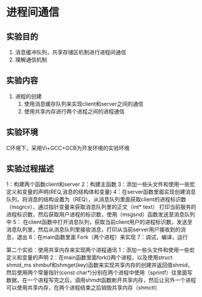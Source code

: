 # 进程间通信

## 实验目的
1. 消息缓冲队列，共享存储区机制进行进程间通信
2. 理解通信机制
## 实验内容
1. 进程的创建
   1. 使用消息缓存队列来实现client和server之间的通信
   2. 使用共享内存进行两个进程之间的进程通信
## 实验环境
C环境下，采用Vi+GCC+GCB为开发环境的实验环境

## 实验过程描述
1：构建两个函数client和server
2：构建主函数
3：添加一些头文件和使用一些宏定义和变量的声明(REQ,消息的结构体和变量)
4：在server函数里面实现创建消息队列，将消息的结构设置为（REQ），从消息队列里面获取client的进程标识数（msgrcv），通过指针变量来获取消息队列里的正文（int* text）
打印当前服务的进程标识数，然后获取用户进程的标识数，使用（msgsnd）函数发送至消息队列中
5：
在client函数中打开消息队列，获取当前client用户的进程标识数，发送至消息队列里，然后从消息队列里接收消息，打印从当前server用户接收到的消息，退出
6：在main函数里面
Fork（两个进程）来实现
7：调试，编译，运行

第二个实验：使用共享内存来实现两个进程通讯
1：添加一些头文件和使用一些宏定义和变量的声明
2：在main函数里面fork()两个进程，以及使用struct shmid_ms shmbuf和shmget(key)函数来实现共享内存的创建并返回值shmid，然后使用两个常量指针(const char*)分别在两个进程中使用（sprintf）往里面写数据，在一个进程写完之后，调用shmdt函数断开共享内存，然后让另外一个进程可以使用共享内存，在两个进程结束之后销毁共享内存（shmctl）